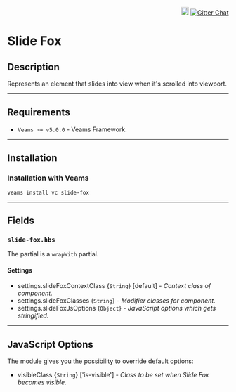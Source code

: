 <p align="right">
<a href="https://badge.fury.io/js/veams-component-slide-fox"><img src="https://badge.fury.io/js/veams-component-slide-fox.svg" alt="npm version" height="18"></a>
    <a href="https://gitter.im/Sebastian-Fitzner/Veams?utm_source=badge&utm_medium=badge&utm_campaign=pr-badge"><img src="https://badges.gitter.im/Sebastian-Fitzner/Veams.svg" alt="Gitter Chat" /></a>
</p>

# Slide Fox

## Description

Represents an element that slides into view when it's scrolled into viewport.

-----------

## Requirements
- `Veams >= v5.0.0` - Veams Framework.

-----------

## Installation

### Installation with Veams

`veams install vc slide-fox`

-----------

## Fields

### `slide-fox.hbs`

The partial is a `wrapWith` partial.

#### Settings
- settings.slideFoxContextClass {`String`} [default] - _Context class of component._
- settings.slideFoxClasses {`String`} - _Modifier classes for component._
- settings.slideFoxJsOptions {`Object`} - _JavaScript options which gets stringified._

-------------

## JavaScript Options

The module gives you the possibility to override default options:

- visibleClass {`String`} ['is-visible'] - _Class to be set when Slide Fox becomes visible._